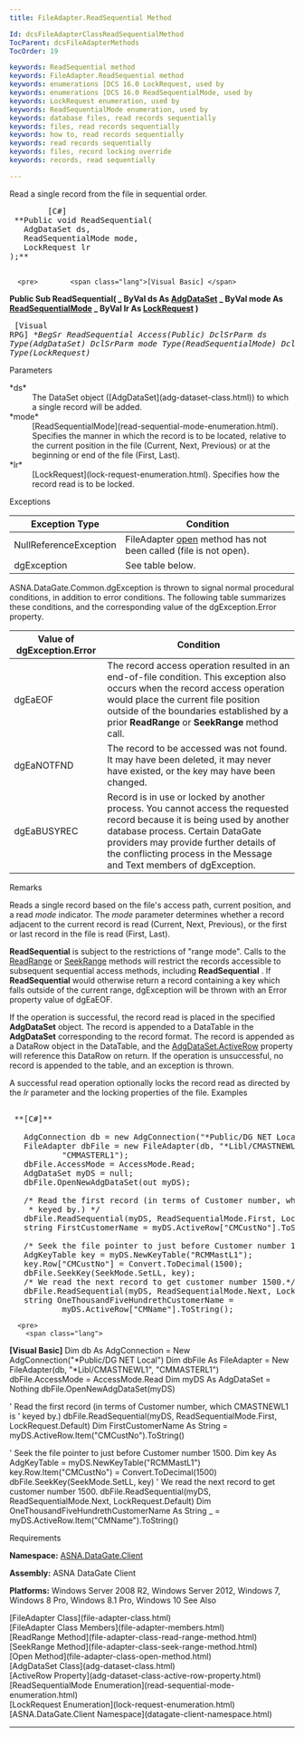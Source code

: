 ```yaml
---
title: FileAdapter.ReadSequential Method

Id: dcsFileAdapterClassReadSequentialMethod
TocParent: dcsFileAdapterMethods
TocOrder: 19

keywords: ReadSequential method
keywords: FileAdapter.ReadSequential method
keywords: enumerations [DCS 16.0 LockRequest, used by
keywords: enumerations [DCS 16.0 ReadSequentialMode, used by
keywords: LockRequest enumeration, used by
keywords: ReadSequentialMode enumeration, used by
keywords: database files, read records sequentially
keywords: files, read records sequentially
keywords: how to, read records sequentially
keywords: read records sequentially
keywords: files, record locking override
keywords: records, read sequentially

---
```


Read a single record from the file in sequential order.
<pre>        <span class="lang">[C#]</span>
 **Public void ReadSequential(
   AdgDataSet ds,
   ReadSequentialMode mode,
   LockRequest lr
);** 
      </pre>
      <pre>        <span class="lang">[Visual Basic] </span>
 **Public Sub ReadSequential( _
   ByVal ds As [AdgDataSet](adg-dataset-class.html)  _
   ByVal mode As [ReadSequentialMode](read-sequential-mode-enumeration.html) _
   ByVal lr As [LockRequest](lock-request-enumeration.html)
)** 
      </pre>
      <pre class="prettyprint">        <span class="lang">[Visual RPG]</span>
 **BegSr ReadSequential Access(*Public)
   DclSrParm ds Type(AdgDataSet)
   DclSrParm mode Type(ReadSequentialMode)
   DclSrParm lr Type(LockRequest)** 
      </pre>

Parameters

<dl>
        <dt>
 *ds* 
        </dt>
        <dd>The DataSet object ([AdgDataSet](adg-dataset-class.html)) to which a 
						single record will be added. </dd>
        <dt>
 *mode* 
        </dt>
        <dd>[ReadSequentialMode](read-sequential-mode-enumeration.html).  
								Specifies the manner in which the record is to be located, relative to the 
								current position in the file (Current, Next, Previous) or at the beginning or 
								end of the file (First, Last). </dd>
        <dt>
 *lr* 
        </dt>
        <dd>[LockRequest](lock-request-enumeration.html).  Specifies how 
										the record read is to be locked.
									</dd>
</dl>

Exceptions



| Exception Type | Condition |
| ---- | ---- |
| NullReferenceException | FileAdapter [open](file-adapter-class-open-method.html) method has not been called (file is not open). |
| dgException | See table below. |



ASNA.DataGate.Common.dgException is thrown to signal normal procedural conditions, in addition to error conditions. The following table summarizes these conditions, and the corresponding value of the dgException.Error property.
<br />



| Value of dgException.Error | Condition |
| ---- | ---- |
| dgEaEOF | The record access operation resulted in an end-of-file condition. This exception also occurs when the record access operation would place the current file position outside of the boundaries established by a prior **ReadRange** or **SeekRange** method call. |
| dgEaNOTFND | The record to be accessed was not found. It may have been deleted, it may never have existed, or the key may have been changed. |
| dgEaBUSYREC | Record is in use or locked by another process. You cannot access the requested record because it is being used by another database process. Certain DataGate providers may provide further details of the conflicting process in the Message and Text members of dgException. |



Remarks

Reads a single record based on the file's access path, current position, and a read *mode* indicator. The *mode* parameter determines whether a record adjacent to the current record is read (Current, Next, Previous), or the first or last record in the file is read (First, Last). 

**ReadSequential** is subject to the restrictions of "range mode". Calls to the [ReadRange](file-adapter-class-read-range-method.html) or [SeekRange](file-adapter-class-seek-range-method.html) methods will restrict the records accessible to subsequent sequential access methods, including **ReadSequential** . If **ReadSequential** would otherwise return a record containing a key which falls outside of the current range, dgException will be thrown with an Error property value of dgEaEOF.

If the operation is successful, the record read is placed in the specified **AdgDataSet** object. The record is appended to a DataTable in the **AdgDataSet** corresponding to the record format. The record is appended as a DataRow object in the DataTable, and the [AdgDataSet.ActiveRow](adg-dataset-class-active-row-property.html) property will reference this DataRow on return. If the operation is unsuccessful, no record is appended to the table, and an exception is thrown.

A successful read operation optionally locks the record read as directed by the *lr* parameter and the locking properties of the file. 
Examples

<pre>
        <span class="lang">
 **[C#]** 
        </span>
   AdgConnection db = new AdgConnection("*Public/DG NET Local");
   FileAdapter dbFile = new FileAdapter(db, "*Libl/CMASTNEWL1",
           "CMMASTERL1");
   dbFile.AccessMode = AccessMode.Read;
   AdgDataSet myDS = null;
   dbFile.OpenNewAdgDataSet(out myDS);

   /* Read the first record (in terms of Customer number, which CMASTNEWL1 is
    * keyed by.) */
   dbFile.ReadSequential(myDS, ReadSequentialMode.First, LockRequest.Default);
   string FirstCustomerName = myDS.ActiveRow["CMCustNo"].ToString();

   /* Seek the file pointer to just before Customer number 1500. */
   AdgKeyTable key = myDS.NewKeyTable("RCMMastL1");
   key.Row["CMCustNo"] = Convert.ToDecimal(1500);
   dbFile.SeekKey(SeekMode.SetLL, key);
   /* We read the next record to get customer number 1500.*/
   dbFile.ReadSequential(myDS, ReadSequentialMode.Next, LockRequest.Default);
   string OneThousandFiveHundrethCustomerName =
           myDS.ActiveRow["CMName"].ToString();</pre>
      <pre>
        <span class="lang">
 **[Visual Basic]** 
        </span>
   Dim db As AdgConnection = New AdgConnection("*Public/DG NET Local")
   Dim dbFile As FileAdapter = New FileAdapter(db, "*Libl/CMASTNEWL1",
           "CMMASTERL1")
   dbFile.AccessMode = AccessMode.Read
   Dim myDS As AdgDataSet = Nothing
   dbFile.OpenNewAdgDataSet(myDS)

   ' Read the first record (in terms of Customer number, which CMASTNEWL1 is
   ' keyed by.)
   dbFile.ReadSequential(myDS, ReadSequentialMode.First, LockRequest.Default)
   Dim FirstCustomerName As String =
           myDS.ActiveRow.Item("CMCustNo").ToString()

   ' Seek the file pointer to just before Customer number 1500.
   Dim key As AdgKeyTable = myDS.NewKeyTable("RCMMastL1")
   key.Row.Item("CMCustNo") = Convert.ToDecimal(1500)
   dbFile.SeekKey(SeekMode.SetLL, key)
   ' We read the next record to get customer number 1500.
   dbFile.ReadSequential(myDS, ReadSequentialMode.Next, LockRequest.Default)
   Dim OneThousandFiveHundrethCustomerName As String _
       = myDS.ActiveRow.Item("CMName").ToString()</pre>

Requirements

**Namespace:** [ASNA.DataGate.Client](datagate-client-namespace.html) 

**Assembly:** ASNA DataGate Client

**Platforms:** Windows Server 2008 R2, Windows Server 2012, Windows 7, Windows 8 Pro, Windows 8.1 Pro, Windows 10
See Also

<dl />
      [FileAdapter Class](file-adapter-class.html)
      <br />
      [FileAdapter Class Members](file-adapter-members.html)
      <br />
      [ReadRange Method](file-adapter-class-read-range-method.html)
      <br />
      [SeekRange Method](file-adapter-class-seek-range-method.html)
      <br />
      [Open Method](file-adapter-class-open-method.html)
      <br />
      [AdgDataSet Class](adg-dataset-class.html)
      <br />
      [ActiveRow Property](adg-dataset-class-active-row-property.html)
      <br />
      [ReadSequentialMode Enumeration](read-sequential-mode-enumeration.html)
      <br />
      [LockRequest Enumeration](lock-request-enumeration.html)
      <br />
      [ASNA.DataGate.Client Namespace](datagate-client-namespace.html)

---

